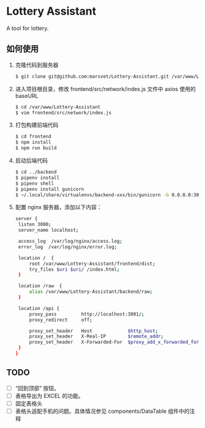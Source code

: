 # Lottery Assistant

A tool for lottery.

## 如何使用

1. 克隆代码到服务器

   ```bash
   $ git clone git@github.com:marsvet/Lottery-Assistant.git /var/www/Lottery-Assistant
   ```

2. 进入项目根目录，修改 frontend/src/network/index.js 文件中 axios 使用的 baseURL

   ```bash
   $ cd /var/www/Lottery-Assistant
   $ vim frontend/src/network/index.js
   ```

3. 打包构建前端代码

   ```bash
   $ cd frontend
   $ npm install
   $ npm run build
   ```

4. 启动后端代码

   ```bash
   $ cd ../backend
   $ pipenv install
   $ pipenv shell
   $ pipenv install gunicorn
   $ ~/.local/share/virtualenvs/backend-xxx/bin/gunicorn -b 0.0.0.0:3001 main:app
   ```

5. 配置 nginx 服务器，添加以下内容：

   ```bash
   server {
   	listen 3000;
   	server_name localhost;

   	access_log  /var/log/nginx/access.log;
   	error_log  /var/log/nginx/error.log;

   	location /  {
   		root /var/www/Lottery-Assistant/frontend/dist;
   		try_files $uri $uri/ /index.html;
   	}

   	location /raw  {
   		alias /var/www/Lottery-Assistant/backend/raw;
   	}

   	location /api {
   		proxy_pass         http://localhost:3001/;
   		proxy_redirect     off;

   		proxy_set_header   Host             $http_host;
   		proxy_set_header   X-Real-IP        $remote_addr;
   		proxy_set_header   X-Forwarded-For  $proxy_add_x_forwarded_for;
   	}
   }
   ```

## TODO

- [ ] “回到顶部” 按钮。
- [ ] 表格导出为 EXCEL 的功能。
- [ ] 固定表格头
- [ ] 表格头适配手机的问题。具体情况参见 components/DataTable 组件中的注释

